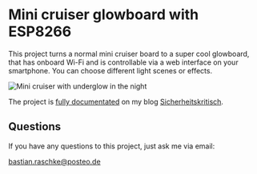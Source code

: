 # Mini cruiser glowboard with ESP8266

This project turns a normal mini cruiser board to a super cool glowboard, that has onboard Wi-Fi and is controllable via a web interface on your smartphone. You can choose different light scenes or effects.

![Mini cruiser with underglow in the night](https://sicherheitskritisch.de/images/IMG_4343.jpg)

The project is [fully documentated](https://sicherheitskritisch.de/2016/10/pennyboard-mini-cruiser-as-glowboard-with-wi-fi-and-a-smartphone-app-en/) on my blog [Sicherheitskritisch](https://sicherheitskritisch.de).

## Questions

If you have any questions to this project, just ask me via email:

<bastian.raschke@posteo.de>
